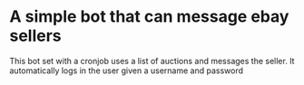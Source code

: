 # A simple bot that can message ebay sellers


This bot set with a cronjob uses a list of auctions and messages the seller. 
 It automatically logs in the user given a username and password